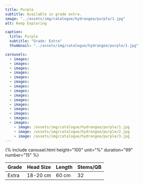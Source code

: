 ```yaml
---
title: Purple
subtitle: Available in grade extra.
image: "../assets/img/catalogue/hydrangea/purple/1.jpg"
alt: Keep Exploring

caption: 
  title: Purple
  subtitle: "Grade: Extra"
  thumbnail: "../assets/img/catalogue/hydrangea/purple/1.jpg"

carousels:
  - images:
  - images:
  - images:
  - images:
  - images:
  - images:
  - images:
  - images:
  - images:
  - images:
  - images:
  - images:
  - images:
  - images:
  - images:
    - image: /assets/img/catalogue/hydrangea/purple/1.jpg
    - image: /assets/img/catalogue/hydrangea/purple/2.jpg
    - image: /assets/img/catalogue/hydrangea/purple/3.jpg
---
```


{% include carousel.html height="100" unit="%" duration="99" number="15" %}

| Grade | Head Size | Length | Stems/QB |
|-------|-----------|--------|----------|
| Extra |  18-20 cm | 60 cm  |    32    |